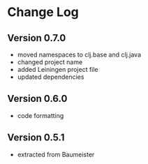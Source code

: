 Change Log
==========

Version 0.7.0
-------------
* moved namespaces to clj.base and clj.java
* changed project name
* added Leiningen project file
* updated dependencies

Version 0.6.0
-------------
* code formatting

Version 0.5.1
-------------
* extracted from Baumeister

